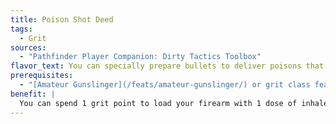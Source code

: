 ```yaml
---
title: Poison Shot Deed
tags:
  - Grit
sources:
  - "Pathfinder Player Companion: Dirty Tactics Toolbox"
flavor_text: You can specially prepare bullets to deliver poisons that are normally used more subtly.
prerequisites:
  - "[Amateur Gunslinger](/feats/amateur-gunslinger/) or grit class feature"
benefit: |
  You can spend 1 grit point to load your firearm with 1 dose of inhaled or ingested poison as a move action. This action has no chance of exposing you to the poison (as if you had the poison use class feature). Shooting a firearm loaded with a poison in this manner is a standard action that provokes attacks of opportunity and sprays out the poison in a 15-foot cone. Any creatures caught in the blast take no damage but are exposed to this poison and must each immediately attempt a save against the poison as though the onset time had elapsed.
---
```

